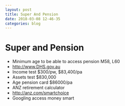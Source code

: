 ```yaml
---
layout: post
title: Super And Pension
date: 2018-03-08 12-46-35
categories: blog
---
```


# Super and Pension

- Minimum age to be able to access pension M58, L60
- http://www.DHS.gov.au
- Income test $300/pw, $83,400/pa
- Assets test $830,000
- Age pension card $86000/pa
- ANZ retirement calculator
- http://anz.com/smartchoice
- Googling access money smart
